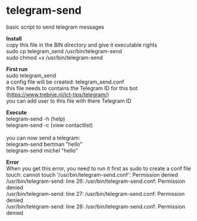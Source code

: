 # telegram-send<br>
basic script to send telegram messages

**Install**<br>
copy this file in the BIN directory and give it executable rights<br>
sudo cp telegram_send /usr/bin/telegram-send<br>
sudo chmod +x /usr/bin/telegram-send

**First run**<br>
sudo telegram_send<br>
a config file will be created: telegram_send.conf<br>
this file needs to contains the Telegram ID for this bot (https://www.trebnie.nl/ict-tips/telegram/)<br>
you can add user to this file with there Telegram ID

**Execute**<br>
telegram-send -h (help)<br>
telegram-send -c (view contactlist)<br>
<br>
you can now send a telegram:<br>
telegram-send bertman "hello"<br>
telegram-send michel "hello"

**Error**<br>
When you get this error, you need to run it first as sudo to create a conf file<br>
touch: cannot touch '/usr/bin/telegram-send.conf': Permission denied<br>
/usr/bin/telegram-send: line 26: /usr/bin/telegram-send.conf: Permission denied<br>
/usr/bin/telegram-send: line 27: /usr/bin/telegram-send.conf: Permission denied<br>
/usr/bin/telegram-send: line 28: /usr/bin/telegram-send.conf: Permission denied<br>
